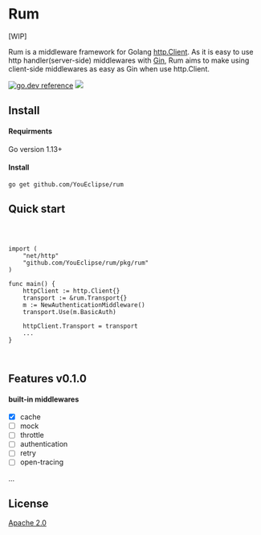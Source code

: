 # Rum 
[WIP]

Rum is a middleware framework for Golang [http.Client](https://golang.org/pkg/net/http/#Client). As it is easy to use http handler(server-side) middlewares  with [Gin](https://github.com/gin-gonic/gin), Rum aims to make using client-side middlewares as easy as Gin when use http.Client.

[![go.dev reference](https://img.shields.io/badge/go.dev-reference-007d9c?logo=go&logoColor=white&style=flat-square)](https://pkg.go.dev/github.com/YouEclipse/rum)
[![](https://travis-ci.org/YouEclipse/rum.svg?branch=master&style=flat-square)](https://travis-ci.org/YouEclipse/rum) 



## Install

#### Requirments
Go version 1.13+

#### Install
```
go get github.com/YouEclipse/rum
```


## Quick start
```golang



import (
	"net/http"
	"github.com/YouEclipse/rum/pkg/rum"
)

func main() {
	httpClient := http.Client{}
	transport := &rum.Transport{}
	m := NewAuthenticationMiddleware()
	transport.Use(m.BasicAuth)

    httpClient.Transport = transport
    ...
}



```


## Features v0.1.0

#### built-in middlewares
- [x] cache 
- [ ] mock 
- [ ] throttle 
- [ ] authentication 
- [ ] retry
- [ ] open-tracing

...


## License
[Apache 2.0](./LICENSE)
